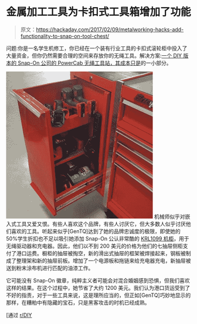 # 金属加工工具为卡扣式工具箱增加了功能

> 原文：<https://hackaday.com/2017/02/09/metalworking-hacks-add-functionality-to-snap-on-tool-chest/>

问题:你是一名学生机修工，你已经在一个装有行业工具的卡扣式滚轮柜中投入了大量资金，但你仍然需要合理的空间来存放你的无绳工具。解决方案:[一个 DIY 版本的 Snap-On 公司的 PowerCab 无绳工具站，其成本只是](http://imgur.com/a/Tp8FJ)的一小部分。

[![rnqvgso](img/45826fc7416193138a1f37ac3fbaee06.png)](https://hackaday.com/wp-content/uploads/2017/02/rnqvgso-e1486158530718.jpg) 机械师似乎对嵌入式工具又爱又恨。有些人喜欢这个品牌，有些人讨厌它，但大多数人似乎讨厌他们喜欢的工具。听起来似乎[GenTQ]达到了她的品牌忠诚度的极限，即使她的 50%学生折扣也不足以吸引她添加 Snap-On 公认非常酷的 [KRL1099 机柜](https://store.snapon.com/KRL1099-Series-PowerCab-End-Cabs-PowerCab-End-Cab-Candy-Apple-Red-P648124.aspx)，用于无绳驱动器和充电器。因此，他们以不到 200 美元的价格为他们的七抽屉侧柜支付了港口运费。橱柜的抽屉被掏空，新的滑出式抽屉的框架被焊接起来，钢板被制成了整理架和新的抽屉前板。增加了一个电源板和拖链来给充电器充电，新抽屉被送到粉末涂布机进行匹配的油漆工作。

它可能没有 Snap-On 徽章，纯粹主义者可能会对混合婚姻感到恐惧，但我们喜欢这样的结果。在这个过程中，她节省了大约 1200 美元。我们认为港口货运受到了不好的指责，对于一些工具来说，这是理所应当的，但正如[GenTQ]巧妙地显示的那样，在糟粕中有隐藏的宝石，只是黑客攻击的时机已经成熟。

[通过 [r/DIY](https://www.reddit.com/r/DIY/comments/5ri7iw/i_made_my_own_charging_station_for_all_of_my/)